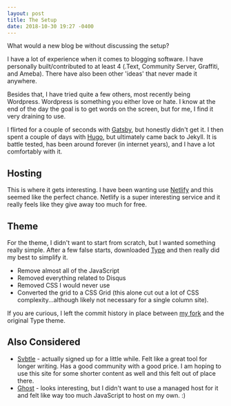 ```yaml
---
layout: post
title: The Setup
date: 2018-10-30 19:27 -0400
---
```

What would a new blog be without discussing the setup?

I have a lot of experience when it comes to blogging software. I have personally built/contributed to at least 4 (.Text, Community Server, Graffiti, and Ameba). There have also been other 'ideas' that never made it anywhere.

Besides that, I have tried quite a few others, most recently being Wordpress. Wordpress is something you either love or hate. I know at the end of the day the goal is to get words on the screen, but for me, I find it very draining to use.

I flirted for a couple of seconds with [Gatsby](https://www.gatsbyjs.org/), but honestly didn't get it. I then spent a couple of days with [Hugo](https://gohugo.io/), but ultimately came back to Jekyll. It is battle tested, has been around forever (in internet years), and I have a lot comfortably with it.

## Hosting
This is where it gets interesting. I have been wanting use [Netlify](https://www.netlify.com) and this seemed like the perfect chance. Netlify is a super interesting service and it really feels like they give away too much for free.

## Theme
For the theme, I didn't want to start from scratch, but I wanted something really simple. After a few false starts, downloaded [Type](https://type-jekyll.aspirethemes.com) and then really did my best to simplify it.

* Remove almost all of the JavaScript
* Removed everything related to Disqus
* Removed CSS I would never use
* Converted the grid to a CSS Grid (this alone cut out a lot of CSS complexity...although likely not necessary for a single column site).

If you are curious, I left the commit history in place between [my fork](https://github.com/scottwater/blog) and the original Type theme.

## Also Considered

* [Svbtle](https://svbtle.com/) - actually signed up for a little while. Felt like a great tool for longer writing. Has a good community with a good price. I am hoping to use this site for some shorter content as well and this felt out of place there.
* [Ghost](https://ghost.org/) - looks interesting, but I didn't want to use a managed host for it and felt like way too much JavaScript to host on my own. :)
